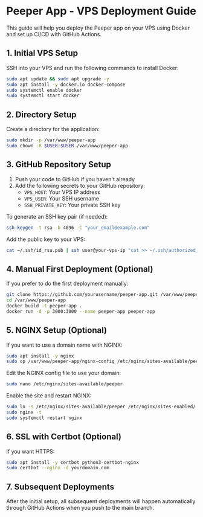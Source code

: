 # Peeper App - VPS Deployment Guide

This guide will help you deploy the Peeper app on your VPS using Docker and set up CI/CD with GitHub Actions.

## 1. Initial VPS Setup

SSH into your VPS and run the following commands to install Docker:

```bash
sudo apt update && sudo apt upgrade -y
sudo apt install -y docker.io docker-compose
sudo systemctl enable docker
sudo systemctl start docker
```

## 2. Directory Setup

Create a directory for the application:

```bash
sudo mkdir -p /var/www/peeper-app
sudo chown -R $USER:$USER /var/www/peeper-app
```

## 3. GitHub Repository Setup

1. Push your code to GitHub if you haven't already
2. Add the following secrets to your GitHub repository:
   - `VPS_HOST`: Your VPS IP address
   - `VPS_USER`: Your SSH username
   - `SSH_PRIVATE_KEY`: Your private SSH key

To generate an SSH key pair (if needed):
```bash
ssh-keygen -t rsa -b 4096 -C "your_email@example.com"
```

Add the public key to your VPS:
```bash
cat ~/.ssh/id_rsa.pub | ssh user@your-vps-ip "cat >> ~/.ssh/authorized_keys"
```

## 4. Manual First Deployment (Optional)

If you prefer to do the first deployment manually:

```bash
git clone https://github.com/yourusername/peeper-app.git /var/www/peeper-app
cd /var/www/peeper-app
docker build -t peeper-app .
docker run -d -p 3000:3000 --name peeper-app peeper-app
```

## 5. NGINX Setup (Optional)

If you want to use a domain name with NGINX:

```bash
sudo apt install -y nginx
sudo cp /var/www/peeper-app/nginx-config /etc/nginx/sites-available/peeper
```

Edit the NGINX config file to use your domain:
```bash
sudo nano /etc/nginx/sites-available/peeper
```

Enable the site and restart NGINX:
```bash
sudo ln -s /etc/nginx/sites-available/peeper /etc/nginx/sites-enabled/
sudo nginx -t
sudo systemctl restart nginx
```

## 6. SSL with Certbot (Optional)

If you want HTTPS:

```bash
sudo apt install -y certbot python3-certbot-nginx
sudo certbot --nginx -d yourdomain.com
```

## 7. Subsequent Deployments

After the initial setup, all subsequent deployments will happen automatically through GitHub Actions when you push to the main branch. 